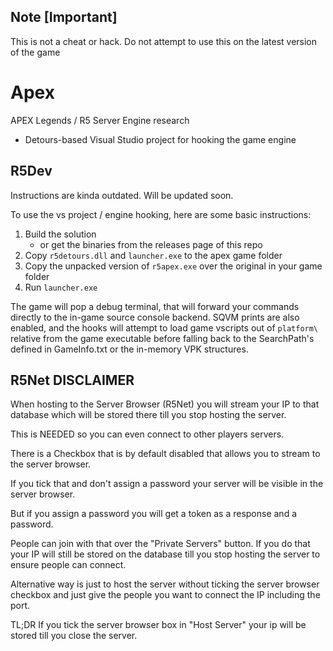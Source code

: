 ## Note [Important]
This is not a cheat or hack. Do not attempt to use this on the latest version of the game

# Apex

APEX Legends / R5 Server Engine research

 * Detours-based Visual Studio project for hooking the game engine

## R5Dev

Instructions are kinda outdated. Will be updated soon.

To use the vs project / engine hooking, here are some basic instructions:

1. Build the solution
	* or get the binaries from the releases page of this repo
2. Copy `r5detours.dll` and `launcher.exe` to the apex game folder
3. Copy the unpacked version of `r5apex.exe` over the original in your game folder
4. Run `launcher.exe`

The game will pop a debug terminal, that will forward your commands directly to the in-game source console backend. SQVM prints are also enabled, and the hooks will attempt to load game vscripts out of `platform\` relative from the game executable before falling back to the SearchPath's defined in GameInfo.txt or the in-memory VPK structures.

## R5Net DISCLAIMER

When hosting to the Server Browser (R5Net) you will stream your IP to that database which will be stored there till you stop hosting the server.

This is NEEDED so you can even connect to other players servers.

There is a Checkbox that is by default disabled that allows you to stream to the server browser.

If you tick that and don't assign a password your server will be visible in the server browser.

But if you assign a password you will get a token as a response and a password.

People can join with that over the "Private Servers" button. If you do that your IP will still be stored on the database till you stop hosting the server to ensure people can connect.

Alternative way is just to host the server without ticking the server browser checkbox and just give the people you want to connect the IP including the port.

TL;DR If you tick the server browser box in "Host Server" your ip will be stored till you close the server.
